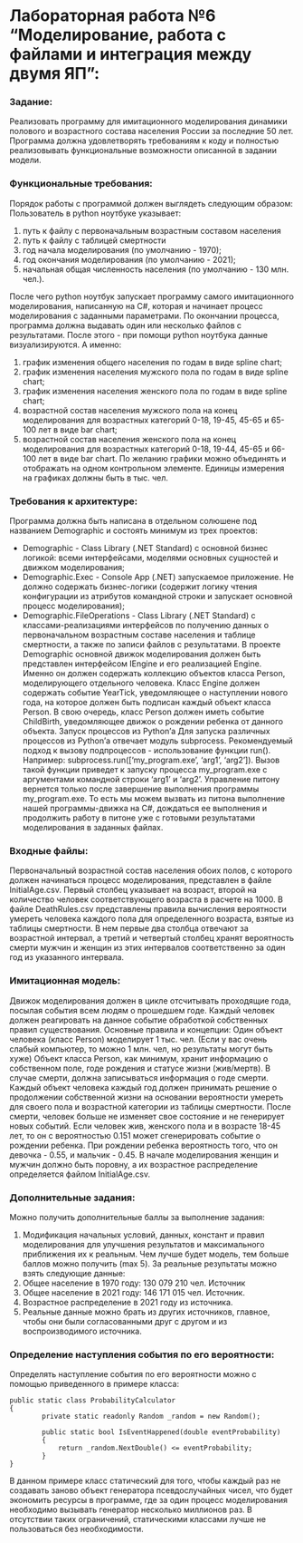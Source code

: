 # Лабораторная работа №6 “Моделирование, работа с файлами и интеграция между двумя ЯП”:

### Задание:
Реализовать программу для имитационного моделирования динамики полового и возрастного состава населения России за последние 50 лет. Программа должна удовлетворять требованиям к коду и полностью реализовывать функциональные возможности описанной в задании модели.

### Функциональные требования:
Порядок работы с программой должен выглядеть следующим образом: 
Пользователь в python ноутбуке указывает:
1) путь к файлу с первоначальным возрастным составом населения
2) путь к файлу с таблицей смертности
3) год начала моделирования (по умолчанию - 1970);
4) год окончания моделирования (по умолчанию - 2021);
5) начальная общая численность населения (по умолчанию - 130 млн. чел.).

После чего python ноутбук запускает программу самого имитационного моделирования, написанную на C#, которая и начинает процесс моделирования с заданными параметрами. По окончании процесса, программа должна выдавать один или несколько файлов с результатами. 
После этого - при помощи python ноутбука данные визуализируются. А именно:
1) график изменения общего населения по годам в виде spline chart;
2) график изменения населения мужского пола по годам в виде spline chart;
3) график изменения населения женского пола по годам в виде spline chart;
4) возрастной состав населения мужского пола на конец моделирования для возрастных категорий 0-18, 19-45, 45-65 и 65-100 лет в виде bar chart;
5) возрастной состав населения женского пола на конец моделирования для возрастных категорий 0-18, 19-44, 45-65 и 66-100 лет в виде bar chart.
По желанию графики можно объединять и отображать на одном контрольном элементе. Единицы измерения на графиках должны быть в тыс. чел.

### Требования к архитектуре:
Программа должна быть написана в отдельном солюшене под названием Demographic и состоять минимум из трех проектов:
- Demographic - Class Library (.NET Standard) с основной бизнес логикой: всеми интерфейсами, моделями основных сущностей и движком моделирования;
- Demographic.Exec - Console App (.NET) запускаемое приложение. Не должно содержать бизнес-логики (содержит логику чтения конфигурации из атрибутов командной строки и запускает основной процесс моделирования);
- Demographic.FileOperations - Class Library (.NET Standard) с классами-реализациями интерфейсов по получению данных о первоначальном возрастным составе населения и таблице смертности, а также по записи файлов с результатами.
В проекте Demographic основной движок моделирования должен быть представлен интерфейсом IEngine и его реализацией Engine. Именно он должен содержать коллекцию объектов класса Person, моделирующего отдельного человека. Класс Engine должен содержать событие YearTick, уведомляющее о наступлении нового года, на которое должен быть подписан каждый объект класса Person. В свою очередь, класс Person должен иметь событие ChildBirth, уведомляющее движок о рождении ребенка от данного объекта.
Запуск процессов из Python’а
Для запуска различных процессов из Python’а отвечает модуль subprocess. Рекомендуемый подход к вызову подпроцессов - использование функции run(). Например: subprocess.run([‘my_program.exe’, ‘arg1’, ‘arg2’]). Вызов такой функции приведет к запуску процесса my_program.exe с аргументами командной строки ‘arg1’ и ‘arg2’. Управление питону вернется только после завершение выполнения программы my_program.exe.
То есть мы можем вызвать из питона выполнение нашей программы-движка на C#, дождаться ее выполнения и продолжить работу в питоне уже с готовыми результатами моделирования в заданных файлах.

### Входные файлы:
Первоначальный возрастной состав населения обоих полов, с которого должен начинаться процесс моделирования, представлен в файле InitialAge.csv. Первый столбец указывает на возраст, второй на количество человек соответствующего возраста в расчете на 1000. 
В файле DeathRules.csv представлены правила вычисления вероятности умереть человека каждого пола для определенного возраста, взятые из таблицы смертности. В нем первые два столбца отвечают за возрастной интервал, а третий и четвертый столбец хранят вероятность смерти мужчин и женщин из этих интервалов соответственно за один год из указанного интервала.

### Имитационная модель:
Движок моделирования должен в цикле отсчитывать проходящие года, посылая события всем людям о прошедшем годе. Каждый человек должен реагировать на данное событие обработкой собственных правил существования. Основные правила и концепции:
Один объект человека (класс Person) моделирует 1 тыс. чел. (Если у вас очень слабый компьютер, то можно 1 млн. чел, но результаты могут быть хуже)
Объект класса Person, как минимум, хранит информацию о собственном поле, годе рождения и статусе жизни (жив/мертв). В случае смерти, должна записываться информация о годе смерти.
Каждый объект человека каждый год должен принимать решение о продолжении собственной жизни на основании вероятности умереть для своего пола и возрастной категории из таблицы смертности.
После смерти, человек больше не изменяет свое состояние и не генерирует новых событий.
Если человек жив, женского пола и в возрасте 18-45 лет, то он с вероятностью 0.151 может сгенерировать событие о рождении ребенка.
При рождении ребенка вероятность того, что он девочка - 0.55, и мальчик - 0.45.
В начале моделирования женщин и мужчин должно быть поровну, а их возрастное распределение определяется файлом InitialAge.csv.

### Дополнительные задания:
Можно получить дополнительные баллы за выполнение задания:
1) Модификация начальных условий, данных, констант и правил моделирования для улучшения результатов и максимального приближения их к реальным. Чем лучше будет модель, тем больше баллов можно получить (max 5). За реальные результаты можно взять следующие данные:
2) Общее население в 1970 году: 130 079 210 чел. Источник
3) Общее население в 2021 году: 146 171 015 чел. Источник.
4) Возрастное распределение в 2021 году из источника.
5) Реальные данные можно брать из других источников, главное, чтобы они были согласованными друг с другом и из воспроизводимого источника.

### Определение наступления события по его вероятности:
Определять наступление события по его вероятности можно с помощью приведенного в примере класса:

```
public static class ProbabilityCalculator
{
    	private static readonly Random _random = new Random();

    	public static bool IsEventHappened(double eventProbability)
    	{
        	return _random.NextDouble() <= eventProbability;
    	}
}
```

В данном примере класс статический для того, чтобы каждый раз не создавать заново объект генератора псевдослучайных чисел, что будет экономить ресурсы в программе, где за один процесс моделирования необходимо вызывать генератор несколько миллионов раз. В отсутствии таких ограничений, статическими классами лучше не пользоваться без необходимости.
